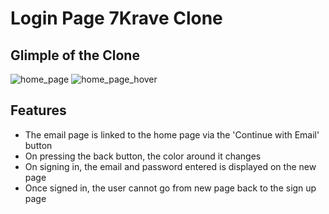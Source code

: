 # Login Page 7Krave Clone

## Glimple of the Clone 
![home_page](https://github.com/Ananya-Bhardwaj/AppDev-Login-Page/assets/97379193/b63b0e8e-92af-448c-a8b3-333b0f779cfb)
![home_page_hover](https://github.com/Ananya-Bhardwaj/AppDev-Login-Page/assets/97379193/da6f49ae-a426-4bf7-bb99-2bc5f51f216d)


## Features
* The email page is linked to the home page via the 'Continue with Email' button
* On pressing the back button, the color around it changes
* On signing in, the email and password entered is displayed on the new page
* Once signed in, the user cannot go from new page back to the sign up page
